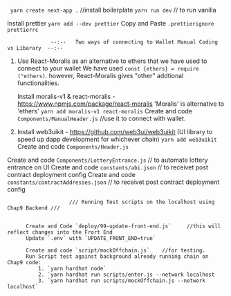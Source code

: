 ` yarn create next-app .`           //install boilerplate
`yarn run dev`                      // to run vanilla

Install prettier
                `yarn add --dev prettier`
Copy and Paste 
                `.prettierignore`
                `prettierrc`



                  --:--   Two ways of connecting to Wallet Manual Coding vs Libarary  --:--
1) 
    Use React-Moralis as an alternative to ethers that we have used to connect to your wallet
    We have used `const {ethers} = require ("ethers)`. however, React-Moralis gives "other" addtional functionalities.

    Install moralis-v1 & react-moralis - https://www.npmjs.com/package/react-moralis 'Moralis' is alternative to 'ethers'
    `yarn add moralis-v1 react-moralis`
Create and code `Components/ManualHeader.js` //use it to connect with wallet.
   

2) 
     Install web3uikit -  https://github.com/web3ui/web3uikit (UI library to speed up  dapp development for whichever  chain)
     `yarn add web3uikit`
     Create and code `Components/Header.js`

Create and code `Components/LotteryEntrance.js` // to automate lottery entrance on UI
Create and code `constants/abi.json` // to receivet post contract deployment config
Create and code `constants/contractAddresses.json` // to receivet post contract deployment config


                        /// Running Test scripts on the localhost using Chap9 Backend ///


          Create and Code `deploy/99-update-front-end.js`     //this will reflect changes into the Frort End 
          Update `.env` with `UPDATE_FRONT_END=true`

          Create and code `script/mockOffchain.js`    //for testing.
          Run Script test against background already running chain on Chap9 code:
              1. `yarn hardhat node`
              2. `yarn hardhat run scripts/enter.js --network localhost
              3. `yarn hardhat run scripts/mockOffchain.js --network localhost`
